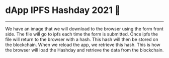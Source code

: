 # dApp IPFS Hashday 2021 🎨
------------------------

We have an image that we will download to the browser using the form
front side. The file will go to ipfs each time the form is submitted. Once ipfs
the file will return to the browser with a hash. This hash will then be stored
on the blockchain. When we reload the app, we retrieve this hash.
This is how the browser will load the Hashday and retrieve the data from the
blockchain.
